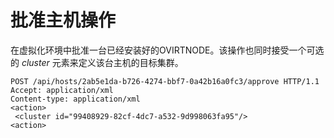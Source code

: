 # 批准主机操作

在虚拟化环境中批准一台已经安装好的OVIRTNODE。该操作也同时接受一个可选的
*cluster* 元素来定义该台主机的目标集群。

                
    POST /api/hosts/2ab5e1da-b726-4274-bbf7-0a42b16a0fc3/approve HTTP/1.1
    Accept: application/xml
    Content-type: application/xml
    <action>
     <cluster id="99408929-82cf-4dc7-a532-9d998063fa95"/>
    <action>

              
